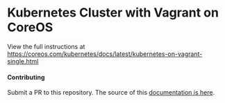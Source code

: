 # Kubernetes Cluster with Vagrant on CoreOS

View the full instructions at https://coreos.com/kubernetes/docs/latest/kubernetes-on-vagrant-single.html

#### Contributing

Submit a PR to this repository. The source of this [documentation is here](../Documentation/kubernetes-on-vagrant-single.md).

